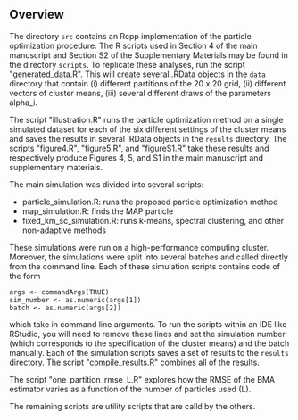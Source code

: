 
## Overview

The directory `src` contains an Rcpp implementation of the particle optimization procedure.
The R scripts used in Section 4 of the main manuscript and Section S2 of the Supplementary Materials may be found in the directory `scripts`.
To replicate these analyses, run the script "generated_data.R".
This will create several .RData objects in the `data` directory that contain (i) different partitions of the 20 x 20 grid, (ii) different vectors of cluster means, (iii) several different draws of the parameters alpha_i.

The script "illustration.R" runs the particle optimization method on a single simulated dataset for each of the six different settings of the cluster means and saves the results in several .RData objects in the `results` directory.
The scripts "figure4.R", "figure5.R", and  "figureS1.R" take these results and respectively produce Figures 4, 5, and S1 in the main manuscript and supplementary materials.

The main simulation was divided into several scripts: 
* particle_simulation.R: runs the proposed particle optimization method
* map_simulation.R: finds the MAP particle
* fixed_km_sc_simulation.R: runs k-means, spectral clustering, and other non-adaptive methods

These simulations were run on a high-performance computing cluster.
Moreover, the simulations were split into several batches and called directly from the command line.
Each of these simulation scripts contains code of the form
```{r}
args <- commandArgs(TRUE)
sim_number <- as.numeric(args[1])
batch <- as.numeric(args[2])
```
which take in command line arguments.
To run the scripts within an IDE like RStudio, you will need to remove these lines and set the simulation number (which corresponds to the specification of the cluster means) and the batch manually.
Each of the simulation scripts saves a set of results to the `results` directory.
The script "compile_results.R" combines all of the results. 

The script "one_partition_rmse_L.R" explores how the RMSE of the BMA estimator varies as a function of the number of particles used (L). 

The remaining scripts are utility scripts that are calld by the others.  
